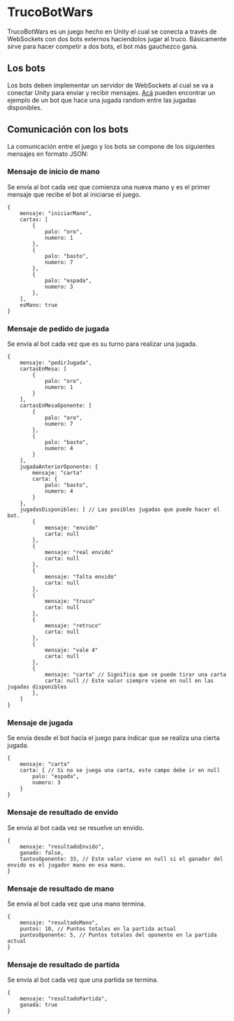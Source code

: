 # TrucoBotWars

TrucoBotWars es un juego hecho en Unity el cual se conecta a través de WebSockets con dos bots externos haciendolos jugar al truco. Básicamente sirve para hacer competir a dos bots, el bot más gauchezco gana.

## Los bots

Los bots deben implementar un servidor de WebSockets al cual se va a conectar Unity para enviar y recibir mensajes. [Acá](https://github.com/pablonm/TrucoBotWars-RandomBot) pueden encontrar un ejemplo de un bot que hace una jugada random entre las jugadas disponibles.

## Comunicación con los bots

La comunicación entre el juego y los bots se compone de los siguientes mensajes en formato JSON:

### Mensaje de inicio de mano

Se envía al bot cada vez que comienza una nueva mano y es el primer mensaje que recibe el bot al iniciarse el juego.

```
{
    mensaje: "iniciarMano",
    cartas: [
        {
            palo: "oro",
            numero: 1
        },
        {
            palo: "basto",
            numero: 7
        },
        {
            palo: "espada",
            numero: 3
        },
    ],
    esMano: true
}

```

### Mensaje de pedido de jugada

Se envía al bot cada vez que es su turno para realizar una jugada.

```
{
    mensaje: "pedirJugada",
    cartasEnMesa: [
        {
            palo: "oro",
            numero: 1
        }
    ],
    cartasEnMesaOponente: [
        {
            palo: "oro",
            numero: 7
        },
        {
            palo: "basto",
            numero: 4
        }
    ],
    jugadaAnteriorOponente: {
        mensaje: "carta"
        carta: {
            palo: "basto",
            numero: 4
        }
    },
    jugadasDisponibles: [ // Las posibles jugadas que puede hacer el bot.
        {
            mensaje: "envido"
            carta: null
        },
        {
            mensaje: "real envido"
            carta: null
        },
        {
            mensaje: "falta envido"
            carta: null
        },
        {
            mensaje: "truco"
            carta: null
        },
        {
            mensaje: "retruco"
            carta: null
        },
        {
            mensaje: "vale 4"
            carta: null
        },
        {
            mensaje: "carta" // Significa que se puede tirar una carta
            carta: null // Este valor siempre viene en null en las jugadas disponibles
        },
    ]
}

```


### Mensaje de jugada

Se envía desde el bot hacia el juego para indicar que se realiza una cierta jugada.

```
{
    mensaje: "carta" 
    carta: { // Si no se juega una carta, este campo debe ir en null
        palo: "espada",
        numero: 3
    }
}
```

### Mensaje de resultado de envido

Se envía al bot cada vez se resuelve un envido.

```
{
    mensaje: "resultadoEnvido",
    ganado: false,
    tantosOponente: 33, // Este valor viene en null si el ganador del envido es el jugador mano en esa mano.
}
```

### Mensaje de resultado de mano

Se envía al bot cada vez que una mano termina.

```
{
    mensaje: "resultadoMano",
    puntos: 10, // Puntos totales en la partida actual
    puntosOponente: 5, // Puntos totales del oponente en la partida actual
}
```

### Mensaje de resultado de partida

Se envía al bot cada vez que una partida se termina.

```
{
    mensaje: "resultadoPartida",
    ganada: true
}
```
